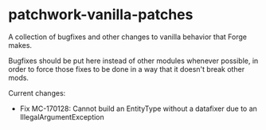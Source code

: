 # patchwork-vanilla-patches
A collection of bugfixes and other changes to vanilla behavior that Forge makes.

Bugfixes should be put here instead of other modules whenever possible, in order to force those fixes to be done in a way
that it doesn't break other mods.

Current changes:
- Fix MC-170128: Cannot build an EntityType without a datafixer due to an IllegalArgumentException
